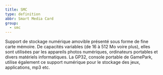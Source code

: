 ```yaml
---
title: SMC
type: definition
abbr: Smart Media Card
group:
  - smc
---
```

Support de stockage numérique amovible présenté sous forme de fine carte mémoire. De capacités variables (de 16 à 512 Mo voire plus), elles sont utilisées par les appareils photos numériques, ordinateurs portables et divers matériels informatiques.
La GP32, console portable de GamePark, utilise également ce support numérique pour le stockage des jeux, applications, mp3 etc.
